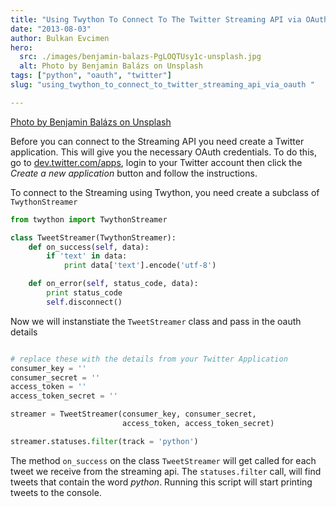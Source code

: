 ```yaml
---
title: "Using Twython To Connect To The Twitter Streaming API via OAuth"
date: "2013-08-03"
author: Bulkan Evcimen
hero: 
  src: ./images/benjamin-balazs-PgLOQTUsy1c-unsplash.jpg
  alt: Photo by Benjamin Balázs on Unsplash
tags: ["python", "oauth", "twitter"]
slug: "using_twython_to_connect_to_twitter_streaming_api_via_oauth "

---
```


[Photo by Benjamin Balázs on Unsplash](https://unsplash.com/photos/PgLOQTUsy1c)

Before you can connect to the Streaming API you need create a Twitter application. This will give you the necessary OAuth credentials. To do this, go to [dev.twitter.com/apps](https://dev.twitter.com/apps), login to your Twitter account then click the _Create a new application_ button and follow the instructions.

To connect to the Streaming using Twython, you need create a subclass of `TwythonStreamer`

```python
from twython import TwythonStreamer

class TweetStreamer(TwythonStreamer):
    def on_success(self, data):
        if 'text' in data:
            print data['text'].encode('utf-8')

    def on_error(self, status_code, data):
        print status_code
        self.disconnect()
```

Now we will instanstiate the `TweetStreamer` class and pass in the oauth details

```python

# replace these with the details from your Twitter Application
consumer_key = ''
consumer_secret = ''
access_token = ''
access_token_secret = ''

streamer = TweetStreamer(consumer_key, consumer_secret,
                         access_token, access_token_secret)

streamer.statuses.filter(track = 'python')
```

The method `on_success` on the class `TweetStreamer` will get called for each tweet we receive from the streaming api. The `statuses.filter` call, will find tweets that contain the word _python_. Running this script will start printing tweets to the console.
